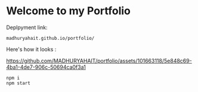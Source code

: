 # Welcome to my Portfolio

Deplpyment link: 

    madhuryahait.github.io/portfolio/



Here's how it looks :

https://github.com/MADHURYAHAIT/portfolio/assets/101663118/5e848c69-4ba1-4de7-906c-50694ca0f3a1

    npm i
    npm start

